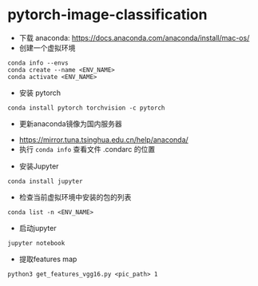 # pytorch-image-classification

- 下载 anaconda: https://docs.anaconda.com/anaconda/install/mac-os/
- 创建一个虚拟环境
```
conda info --envs
conda create --name <ENV_NAME>
conda activate <ENV_NAME>
```

- 安装 pytorch
```
conda install pytorch torchvision -c pytorch
```

- 更新anaconda镜像为国内服务器

* https://mirror.tuna.tsinghua.edu.cn/help/anaconda/
* 执行 `conda info` 查看文件 .condarc 的位置

- 安装Jupyter
```
conda install jupyter
``` 

- 检查当前虚拟环境中安装的包的列表
```
conda list -n <ENV_NAME>
```

- 启动jupyter
```
jupyter notebook
```


- 提取features map
```
python3 get_features_vgg16.py <pic_path> 1
```
